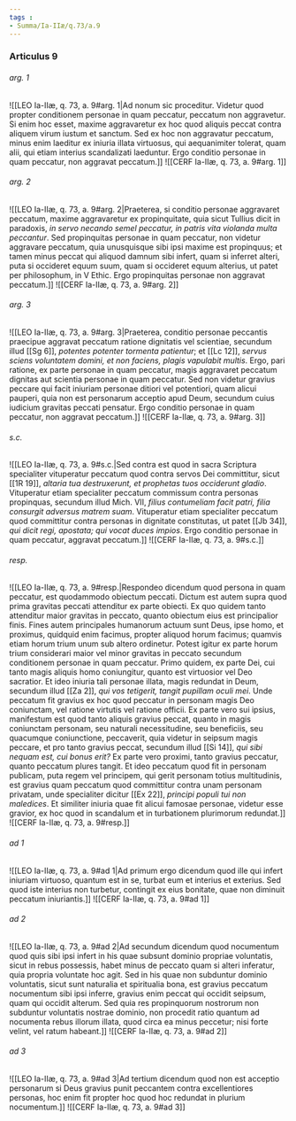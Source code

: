 ```yaml
---
tags : 
- Summa/Ia-IIæ/q.73/a.9
---
```


### Articulus 9

###### arg. 1
![[LEO Ia-IIæ, q. 73, a. 9#arg. 1|Ad nonum sic proceditur. Videtur quod propter conditionem personae in quam peccatur, peccatum non aggravetur. Si enim hoc esset, maxime aggravaretur ex hoc quod aliquis peccat contra aliquem virum iustum et sanctum. Sed ex hoc non aggravatur peccatum, minus enim laeditur ex iniuria illata virtuosus, qui aequanimiter tolerat, quam alii, qui etiam interius scandalizati laeduntur. Ergo conditio personae in quam peccatur, non aggravat peccatum.]]
![[CERF Ia-IIæ, q. 73, a. 9#arg. 1]]

###### arg. 2
![[LEO Ia-IIæ, q. 73, a. 9#arg. 2|Praeterea, si conditio personae aggravaret peccatum, maxime aggravaretur ex propinquitate, quia sicut Tullius dicit in paradoxis, *in servo necando semel peccatur, in patris vita violanda multa peccantur*. Sed propinquitas personae in quam peccatur, non videtur aggravare peccatum, quia unusquisque sibi ipsi maxime est propinquus; et tamen minus peccat qui aliquod damnum sibi infert, quam si inferret alteri, puta si occideret equum suum, quam si occideret equum alterius, ut patet per philosophum, in V Ethic. Ergo propinquitas personae non aggravat peccatum.]]
![[CERF Ia-IIæ, q. 73, a. 9#arg. 2]]

###### arg. 3
![[LEO Ia-IIæ, q. 73, a. 9#arg. 3|Praeterea, conditio personae peccantis praecipue aggravat peccatum ratione dignitatis vel scientiae, secundum illud [[Sg 6]], *potentes potenter tormenta patientur*; et [[Lc 12]], *servus sciens voluntatem domini, et non faciens, plagis vapulabit multis*. Ergo, pari ratione, ex parte personae in quam peccatur, magis aggravaret peccatum dignitas aut scientia personae in quam peccatur. Sed non videtur gravius peccare qui facit iniuriam personae ditiori vel potentiori, quam alicui pauperi, quia non est personarum acceptio apud Deum, secundum cuius iudicium gravitas peccati pensatur. Ergo conditio personae in quam peccatur, non aggravat peccatum.]]
![[CERF Ia-IIæ, q. 73, a. 9#arg. 3]]

###### s.c.
![[LEO Ia-IIæ, q. 73, a. 9#s.c.|Sed contra est quod in sacra Scriptura specialiter vituperatur peccatum quod contra servos Dei committitur, sicut [[1R 19]], *altaria tua destruxerunt, et prophetas tuos occiderunt gladio*. Vituperatur etiam specialiter peccatum commissum contra personas propinquas, secundum illud Mich. VII, *filius contumeliam facit patri, filia consurgit adversus matrem suam*. Vituperatur etiam specialiter peccatum quod committitur contra personas in dignitate constitutas, ut patet [[Jb 34]], *qui dicit regi, apostata; qui vocat duces impios*. Ergo conditio personae in quam peccatur, aggravat peccatum.]]
![[CERF Ia-IIæ, q. 73, a. 9#s.c.]]

###### resp.
![[LEO Ia-IIæ, q. 73, a. 9#resp.|Respondeo dicendum quod persona in quam peccatur, est quodammodo obiectum peccati. Dictum est autem supra quod prima gravitas peccati attenditur ex parte obiecti. Ex quo quidem tanto attenditur maior gravitas in peccato, quanto obiectum eius est principalior finis. Fines autem principales humanorum actuum sunt Deus, ipse homo, et proximus, quidquid enim facimus, propter aliquod horum facimus; quamvis etiam horum trium unum sub altero ordinetur. Potest igitur ex parte horum trium considerari maior vel minor gravitas in peccato secundum conditionem personae in quam peccatur. Primo quidem, ex parte Dei, cui tanto magis aliquis homo coniungitur, quanto est virtuosior vel Deo sacratior. Et ideo iniuria tali personae illata, magis redundat in Deum, secundum illud [[Za 2]], *qui vos tetigerit, tangit pupillam oculi mei*. Unde peccatum fit gravius ex hoc quod peccatur in personam magis Deo coniunctam, vel ratione virtutis vel ratione officii. Ex parte vero sui ipsius, manifestum est quod tanto aliquis gravius peccat, quanto in magis coniunctam personam, seu naturali necessitudine, seu beneficiis, seu quacumque coniunctione, peccaverit, quia videtur in seipsum magis peccare, et pro tanto gravius peccat, secundum illud [[Si 14]], *qui sibi nequam est, cui bonus erit?* Ex parte vero proximi, tanto gravius peccatur, quanto peccatum plures tangit. Et ideo peccatum quod fit in personam publicam, puta regem vel principem, qui gerit personam totius multitudinis, est gravius quam peccatum quod committitur contra unam personam privatam, unde specialiter dicitur [[Ex 22]], *principi populi tui non maledices*. Et similiter iniuria quae fit alicui famosae personae, videtur esse gravior, ex hoc quod in scandalum et in turbationem plurimorum redundat.]]
![[CERF Ia-IIæ, q. 73, a. 9#resp.]]

###### ad 1
![[LEO Ia-IIæ, q. 73, a. 9#ad 1|Ad primum ergo dicendum quod ille qui infert iniuriam virtuoso, quantum est in se, turbat eum et interius et exterius. Sed quod iste interius non turbetur, contingit ex eius bonitate, quae non diminuit peccatum iniuriantis.]]
![[CERF Ia-IIæ, q. 73, a. 9#ad 1]]

###### ad 2
![[LEO Ia-IIæ, q. 73, a. 9#ad 2|Ad secundum dicendum quod nocumentum quod quis sibi ipsi infert in his quae subsunt dominio propriae voluntatis, sicut in rebus possessis, habet minus de peccato quam si alteri inferatur, quia propria voluntate hoc agit. Sed in his quae non subduntur dominio voluntatis, sicut sunt naturalia et spiritualia bona, est gravius peccatum nocumentum sibi ipsi inferre, gravius enim peccat qui occidit seipsum, quam qui occidit alterum. Sed quia res propinquorum nostrorum non subduntur voluntatis nostrae dominio, non procedit ratio quantum ad nocumenta rebus illorum illata, quod circa ea minus peccetur; nisi forte velint, vel ratum habeant.]]
![[CERF Ia-IIæ, q. 73, a. 9#ad 2]]

###### ad 3
![[LEO Ia-IIæ, q. 73, a. 9#ad 3|Ad tertium dicendum quod non est acceptio personarum si Deus gravius punit peccantem contra excellentiores personas, hoc enim fit propter hoc quod hoc redundat in plurium nocumentum.]]
![[CERF Ia-IIæ, q. 73, a. 9#ad 3]]

